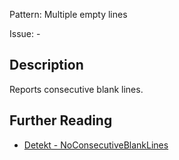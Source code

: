 Pattern: Multiple empty lines

Issue: -

## Description

Reports consecutive blank lines.

## Further Reading

* [Detekt - NoConsecutiveBlankLines](https://detekt.dev/docs/rules/formatting/#noconsecutiveblanklines)